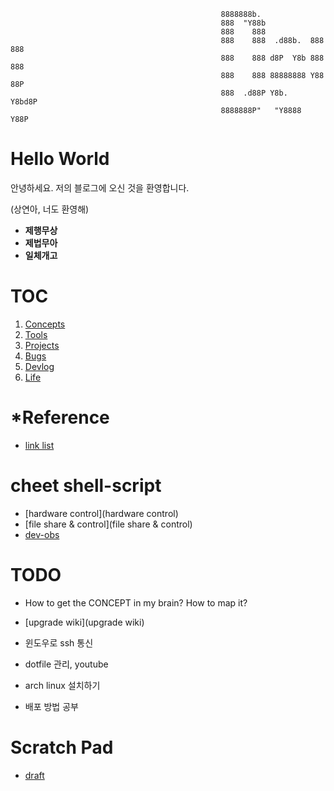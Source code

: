                                                    
                                                   
                                                   8888888b.                    
                                                   888  "Y88b                   
                                                   888    888                   
                                                   888    888  .d88b.  888  888 
                                                   888    888 d8P  Y8b 888  888 
                                                   888    888 88888888 Y88  88P 
                                                   888  .d88P Y8b.      Y8bd8P  
                                                   8888888P"   "Y8888    Y88P   
                                                                                
                                                                                
                                                                                

# Hello World

안녕하세요. 저의 블로그에 오신 것을 환영합니다.

(상연아, 너도 환영해)

- **제행무상**
- **제법무아**
- **일체개고**

# TOC

1. [Concepts](Concepts)
2. [Tools](Tools)
3. [Projects](Projects)
4. [Bugs](Bugs)
5. [Devlog](Devlog)
6. [Life](Life)

# \*Reference

- [link list](link-list)

# cheet shell-script

- [hardware control](hardware control)
- [file share & control](file share & control)
- [dev-obs](dev-obs)

# TODO

- How to get the CONCEPT in my brain? How to map it?
- [upgrade wiki](upgrade wiki)

- 윈도우로 ssh 통신
- dotfile 관리, youtube
- arch linux 설치하기
- 배포 방법 공부


# Scratch Pad

- [draft](draft)

